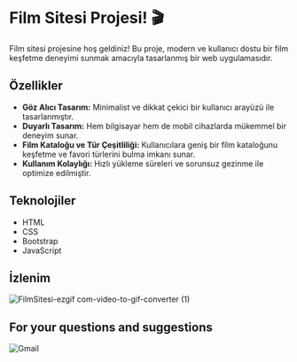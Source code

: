 # Film Sitesi Projesi! 🎬

Film sitesi projesine hoş geldiniz! Bu proje, modern ve kullanıcı dostu bir film keşfetme deneyimi sunmak amacıyla tasarlanmış bir web uygulamasıdır.

## Özellikler

- **Göz Alıcı Tasarım:** Minimalist ve dikkat çekici bir kullanıcı arayüzü ile tasarlanmıştır.
- **Duyarlı Tasarım:** Hem bilgisayar hem de mobil cihazlarda mükemmel bir deneyim sunar.
- **Film Kataloğu ve Tür Çeşitliliği:** Kullanıcılara geniş bir film kataloğunu keşfetme ve favori türlerini bulma imkanı sunar.
- **Kullanım Kolaylığı:** Hızlı yükleme süreleri ve sorunsuz gezinme ile optimize edilmiştir.

## Teknolojiler

- HTML
- CSS
- Bootstrap
- JavaScript

## İzlenim
![FilmSitesi-ezgif com-video-to-gif-converter (1)](https://github.com/MehmetPolat20/movie-website/assets/150278524/f66f8f84-1b75-425a-b918-8d8a1ff48231)


## For your questions and suggestions
<a href="mailto:mehmet.polat2035@gmail.com" target="_blank" style="text-decoration: none;">
    <img src="https://img.shields.io/badge/Gmail-D14836.svg?style=for-the-badge&logo=Gmail&logoColor=white" alt="Gmail">
</a>
